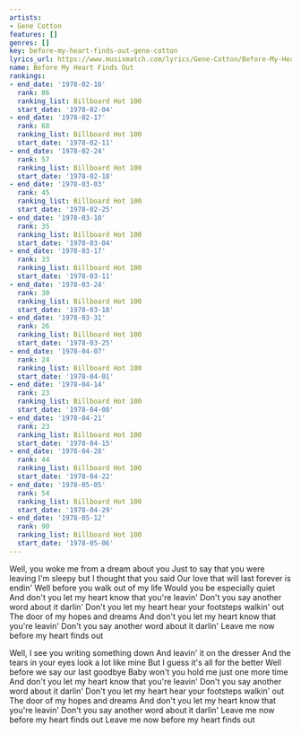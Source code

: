 ```yaml
---
artists:
- Gene Cotton
features: []
genres: []
key: before-my-heart-finds-out-gene-cotton
lyrics_url: https://www.musixmatch.com/lyrics/Gene-Cotton/Before-My-Heart-Finds-Out
name: Before My Heart Finds Out
rankings:
- end_date: '1978-02-10'
  rank: 86
  ranking_list: Billboard Hot 100
  start_date: '1978-02-04'
- end_date: '1978-02-17'
  rank: 68
  ranking_list: Billboard Hot 100
  start_date: '1978-02-11'
- end_date: '1978-02-24'
  rank: 57
  ranking_list: Billboard Hot 100
  start_date: '1978-02-18'
- end_date: '1978-03-03'
  rank: 45
  ranking_list: Billboard Hot 100
  start_date: '1978-02-25'
- end_date: '1978-03-10'
  rank: 35
  ranking_list: Billboard Hot 100
  start_date: '1978-03-04'
- end_date: '1978-03-17'
  rank: 33
  ranking_list: Billboard Hot 100
  start_date: '1978-03-11'
- end_date: '1978-03-24'
  rank: 30
  ranking_list: Billboard Hot 100
  start_date: '1978-03-18'
- end_date: '1978-03-31'
  rank: 26
  ranking_list: Billboard Hot 100
  start_date: '1978-03-25'
- end_date: '1978-04-07'
  rank: 24
  ranking_list: Billboard Hot 100
  start_date: '1978-04-01'
- end_date: '1978-04-14'
  rank: 23
  ranking_list: Billboard Hot 100
  start_date: '1978-04-08'
- end_date: '1978-04-21'
  rank: 23
  ranking_list: Billboard Hot 100
  start_date: '1978-04-15'
- end_date: '1978-04-28'
  rank: 44
  ranking_list: Billboard Hot 100
  start_date: '1978-04-22'
- end_date: '1978-05-05'
  rank: 54
  ranking_list: Billboard Hot 100
  start_date: '1978-04-29'
- end_date: '1978-05-12'
  rank: 90
  ranking_list: Billboard Hot 100
  start_date: '1978-05-06'
---
```

Well, you woke me from a dream about you
Just to say that you were leaving
I'm sleepy but I thought that you said
Our love that will last forever is endin'
Well before you walk out of my life
Would you be especially quiet
And don't you let my heart know that you're leavin'
Don't you say another word about it darlin'
Don't you let my heart hear your footsteps walkin' out
The door of my hopes and dreams
And don't you let my heart know that you're leavin'
Don't you say another word about it darlin'
Leave me now before my heart finds out

Well, I see you writing something down
And leavin' it on the dresser
And the tears in your eyes look a lot like mine
But I guess it's all for the better
Well before we say our last goodbye
Baby won't you hold me just one more time
And don't you let my heart know that you're leavin'
Don't you say another word about it darlin'
Don't you let my heart hear your footsteps walkin' out
The door of my hopes and dreams
And don't you let my heart know that you're leavin'
Don't you say another word about it darlin'
Leave me now before my heart finds out
Leave me now before my heart finds out

